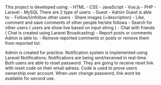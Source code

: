 This project is developed using:
    - HTML
    - CSS
    - JavaScript
    - Vue.js
    - PHP
    - Laravel
    - MySQL
There are 2 type of users:
    - Guest
    - Admin
Guest is able to:
    - Follow/Unfollow other users
    - Share images (+description)
    - Like, comment and save comments of other people he/she follows
    - Search for other users ( users are show live based on input string )
    - Chat with friends ( Chat is created using Laravel Broadcasting)
    - Report posts or comments
Admin is able to:
    - Remove reported comments or posts or remove them from reported list.

Admin is created for practice.
Notification system is implemented using Laravel Notifications. Notifications are being sent/received in real-time.
Both users are able to reset password. They are going to receive reset link with reset code on their email adress. Code is used to prove users ownership over account. When user change password, link wont be available for second use.
